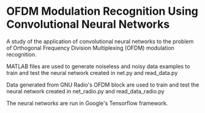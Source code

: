 # OFDM Modulation Recognition Using Convolutional Neural Networks

A study of the application of convolutional neural networks to the problem of Orthogonal Frequency Division Multiplexing (OFDM) modulation recognition. 

MATLAB files are used to generate noiseless and noisy data examples to train and test the neural network created in net.py and read_data.py

Data generated from GNU Radio's OFDM block are used to train and test the neural network created in net_radio.py and read_data_radio.py

The neural networks are run in Google's Tensorflow framework.
